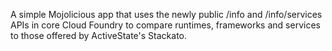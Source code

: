 A simple Mojolicious app that uses the newly public /info and /info/services APIs in core Cloud Foundry to compare runtimes, frameworks and services to those offered by ActiveState's Stackato.